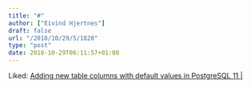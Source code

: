 ```yaml
---
title: "#"
author: ["Eivind Hjertnes"]
draft: false
url: "/2018/10/29/5/1828"
type: "post"
date: 2018-10-29T06:11:57+01:00
---
```


Liked:
[Adding
new table columns with default values in PostgreSQL 11 |](https://blog.2ndquadrant.com/add-new-table-column-default-value-postgresql-11/)
